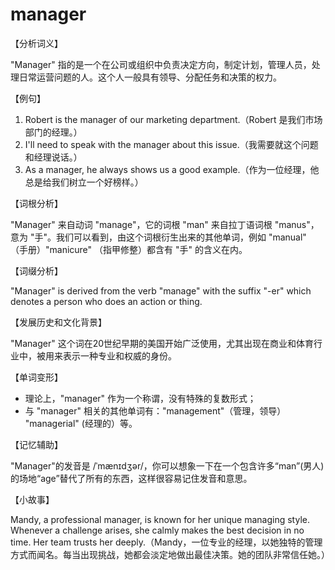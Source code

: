 # manager

【分析词义】

  

"Manager" 指的是一个在公司或组织中负责决定方向，制定计划，管理人员，处理日常运营问题的人。这个人一般具有领导、分配任务和决策的权力。

  

【例句】

  

1.  Robert is the manager of our marketing department.（Robert 是我们市场部门的经理。）
2.  I'll need to speak with the manager about this issue.（我需要就这个问题和经理说话。）
3.  As a manager, he always shows us a good example.（作为一位经理，他总是给我们树立一个好榜样。）

  

【词根分析】

  

"Manager" 来自动词 "manage"，它的词根 "man" 来自拉丁语词根 "manus"，意为 "手"。我们可以看到，由这个词根衍生出来的其他单词，例如 "manual" （手册）"manicure" （指甲修整）都含有 "手" 的含义在内。

  

【词缀分析】

  

"Manager" is derived from the verb "manage" with the suffix "-er" which denotes a person who does an action or thing.

  

【发展历史和文化背景】

  

"Manager" 这个词在20世纪早期的美国开始广泛使用，尤其出现在商业和体育行业中，被用来表示一种专业和权威的身份。

  

【单词变形】

  

*   理论上，"manager" 作为一个称谓，没有特殊的复数形式；
*   与 "manager" 相关的其他单词有："management"（管理，领导） "managerial" (经理的）等。

  

【记忆辅助】

  

"Manager"的发音是 /ˈmænɪdʒər/，你可以想象一下在一个包含许多“man”(男人)的场地“age”替代了所有的东西，这样很容易记住发音和意思。

  

【小故事】

  

Mandy, a professional manager, is known for her unique managing style. Whenever a challenge arises, she calmly makes the best decision in no time. Her team trusts her deeply.（Mandy，一位专业的经理，以她独特的管理方式而闻名。每当出现挑战，她都会淡定地做出最佳决策。她的团队非常信任她。）
